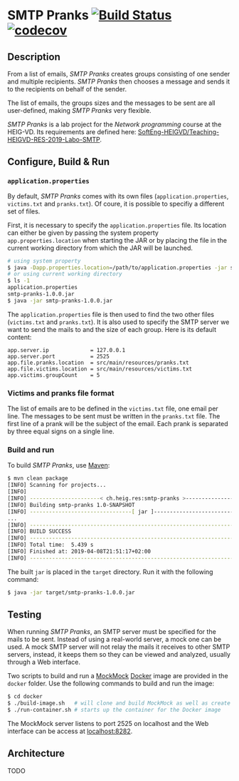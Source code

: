 # SMTP Pranks [![Build Status](https://travis-ci.org/nyg/smtp-pranks.svg?branch=master)](https://travis-ci.org/nyg/smtp-pranks) [![codecov](https://codecov.io/gh/nyg/smtp-pranks/branch/master/graph/badge.svg)](https://codecov.io/gh/nyg/smtp-pranks)

## Description

From a list of emails, *SMTP Pranks* creates groups consisting of one sender and multiple recipients. *SMTP Pranks* then chooses a message and sends it to the recipients on behalf of the sender.

The list of emails, the groups sizes and the messages to be sent are all user-defined, making *SMTP Pranks* very flexible.

*SMTP Pranks* is a lab project for the *Network programming* course at the HEIG-VD. Its requirements are defined here: [SoftEng-HEIGVD/Teaching-HEIGVD-RES-2019-Labo-SMTP](https://github.com/SoftEng-HEIGVD/Teaching-HEIGVD-RES-2019-Labo-SMTP).

## Configure, Build & Run

### `application.properties`

By default, *SMTP Pranks* comes with its own files (`application.properties`, `victims.txt` and `pranks.txt`). Of coure, it is possible to specifiy a different set of files.

First, it is necessary to specify the `application.properties` file. Its location can either be given by passing the system property `app.properties.location` when starting the JAR or by placing the file in the current working directory from which the JAR will be launched.

```sh
# using system property
$ java -Dapp.properties.location=/path/to/application.properties -jar smtp-pranks-1.0.0.jar
# or using current working directory
$ ls -1
application.properties
smtp-pranks-1.0.0.jar
$ java -jar smtp-pranks-1.0.0.jar
```

The `application.properties` file is then used to find the two other files (`victims.txt` and `pranks.txt`). It is also used to specify the SMTP server we want to send the mails to and the size of each group. Here is its default content:

```
app.server.ip             = 127.0.0.1
app.server.port           = 2525
app.file.pranks.location  = src/main/resources/pranks.txt
app.file.victims.location = src/main/resources/victims.txt
app.victims.groupCount    = 5
```

### Victims and pranks file format

The list of emails are to be defined in the `victims.txt` file, one email per line. The messages to be sent must be written in the `pranks.txt` file. The first line of a prank will be the subject of the email. Each prank is separated by three equal signs on a single line.

### Build and run

To build *SMTP Pranks*, use [Maven](https://maven.apache.org):

```sh
$ mvn clean package
[INFO] Scanning for projects...
[INFO]
[INFO] ----------------------< ch.heig.res:smtp-pranks >-----------------------
[INFO] Building smtp-pranks 1.0-SNAPSHOT
[INFO] --------------------------------[ jar ]---------------------------------
...
[INFO] ------------------------------------------------------------------------
[INFO] BUILD SUCCESS
[INFO] ------------------------------------------------------------------------
[INFO] Total time:  5.439 s
[INFO] Finished at: 2019-04-08T21:51:17+02:00
[INFO] ------------------------------------------------------------------------
```

The built `jar` is placed in the `target` directory. Run it with the following command:

```sh
$ java -jar target/smtp-pranks-1.0.0.jar
```

## Testing

When running *SMTP Pranks*, an SMTP server must be specified for the mails to be sent. Instead of using a real-world server, a mock one can be used. A mock SMTP server will not relay the mails it receives to other SMTP servers, instead, it keeps them so they can be viewed and analyzed, usually through a Web interface.

Two scripts to build and run a [MockMock](https://github.com/dc55028/MockMock) [Docker](https://www.docker.com) image are provided in the `docker` folder. Use the following commands to build and run the image:

```sh
$ cd docker
$ ./build-image.sh   # will clone and build MockMock as well as create the Docker image
$ ./run-container.sh # starts up the container for the Docker image 
```

The MockMock server listens to port 2525 on localhost and the Web interface can be access at [localhost:8282](http://localhost:8282).

## Architecture

TODO
